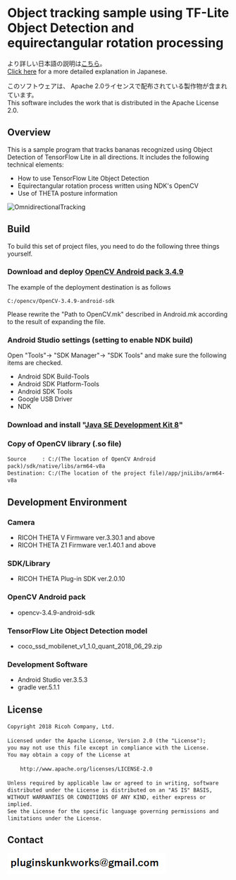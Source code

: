 # Object tracking sample using TF-Lite Object Detection and equirectangular rotation processing

より詳しい日本語の説明は[こちら](https://qiita.com/KA-2/未定)。<br>
[Click here](https://qiita.com/KA-2/未定) for a more detailed explanation in Japanese.


このソフトウェアは、 Apache 2.0ライセンスで配布されている製作物が含まれています。<br>
This software includes the work that is distributed in the Apache License 2.0.


## Overview

This is a sample program that tracks bananas recognized using Object Detection of TensorFlow Lite in all directions.
It includes the following technical elements:

- How to use TensorFlow Lite Object Detection
- Equirectangular rotation process written using NDK's OpenCV
- Use of THETA posture information


![OmnidirectionalTracking](img/OmnidirectionalTracking.gif)


## Build

To build this set of project files, you need to do the following three things yourself.

### Download and deploy [OpenCV Android pack 3.4.9](https://sourceforge.net/projects/opencvlibrary/files/3.4.9/opencv-3.4.9-android-sdk.zip/download)

The example of the deployment destination is as follows

```
C:/opencv/OpenCV-3.4.9-android-sdk
```

Please rewrite the "Path to OpenCV.mk" described in Android.mk according to the result of expanding the file.



### Android Studio settings (setting to enable NDK build)


Open "Tools"-> "SDK Manager"-> "SDK Tools" and make sure the following items are checked.


- Android SDK Build-Tools
- Android SDK Platform-Tools
- Android SDK Tools
- Google USB Driver
- NDK
 
### Download and install "[Java SE Development Kit 8](https://www.oracle.com/technetwork/java/javase/downloads/jdk8-downloads-2133151.html)"


###  Copy of OpenCV library (.so file)

```
Source     : C:/(The location of OpenCV Android pack)/sdk/native/libs/arm64-v8a
Destination: C:/(The location of the project file)/app/jniLibs/arm64-v8a
```



## Development Environment

### Camera
* RICOH THETA V Firmware ver.3.30.1 and above
* RICOH THETA Z1 Firmware ver.1.40.1 and above

### SDK/Library
* RICOH THETA Plug-in SDK ver.2.0.10

### OpenCV Android pack
* opencv-3.4.9-android-sdk

### TensorFlow Lite Object Detection model
* coco_ssd_mobilenet_v1_1.0_quant_2018_06_29.zip

### Development Software
* Android Studio ver.3.5.3
* gradle ver.5.1.1


## License

```
Copyright 2018 Ricoh Company, Ltd.

Licensed under the Apache License, Version 2.0 (the "License");
you may not use this file except in compliance with the License.
You may obtain a copy of the License at

    http://www.apache.org/licenses/LICENSE-2.0

Unless required by applicable law or agreed to in writing, software
distributed under the License is distributed on an "AS IS" BASIS,
WITHOUT WARRANTIES OR CONDITIONS OF ANY KIND, either express or implied.
See the License for the specific language governing permissions and
limitations under the License.
```

## Contact
![Contact](img/contact.png)

